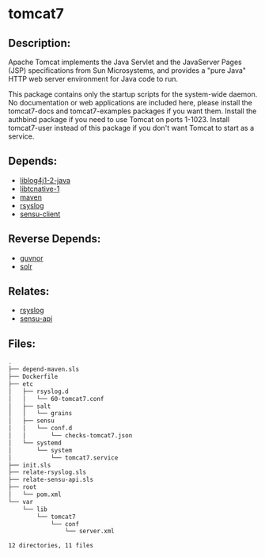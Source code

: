 # tomcat7

## Description:

Apache Tomcat implements the Java Servlet and the JavaServer Pages (JSP) specifications from Sun Microsystems, and provides a "pure Java" HTTP web server environment for Java code to run.

This package contains only the startup scripts for the system-wide daemon. No documentation or web applications are included here, please install the tomcat7-docs and tomcat7-examples packages if you want them. Install the authbind package if you need to use Tomcat on ports 1-1023. Install tomcat7-user instead of this package if you don't want Tomcat to start as a service.

## Depends:

  -  [liblog4j1-2-java](/salt/liblog4j1-2-java)
  -  [libtcnative-1](/salt/libtcnative-1)
  -  [maven](/salt/maven)
  -  [rsyslog](/salt/rsyslog)
  -  [sensu-client](/salt/sensu-client)

## Reverse Depends:

  -  [guvnor](/salt/guvnor)
  -  [solr](/salt/solr)

## Relates:

  -  [rsyslog](/salt/rsyslog)
  -  [sensu-api](/salt/sensu-api)

## Files:

```bash
.
├── depend-maven.sls
├── Dockerfile
├── etc
│   ├── rsyslog.d
│   │   └── 60-tomcat7.conf
│   ├── salt
│   │   └── grains
│   ├── sensu
│   │   └── conf.d
│   │       └── checks-tomcat7.json
│   └── systemd
│       └── system
│           └── tomcat7.service
├── init.sls
├── relate-rsyslog.sls
├── relate-sensu-api.sls
├── root
│   └── pom.xml
└── var
    └── lib
        └── tomcat7
            └── conf
                └── server.xml

12 directories, 11 files
```

